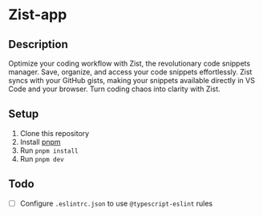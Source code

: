 # Zist-app

## Description

Optimize your coding workflow with Zist, the revolutionary code snippets manager. Save, organize, and access your code snippets effortlessly. Zist syncs with your GitHub gists, making your snippets available directly in VS Code and your browser. Turn coding chaos into clarity with Zist.

## Setup

1. Clone this repository
2. Install [pnpm](https://pnpm.io/)
3. Run `pnpm install`
4. Run `pnpm dev`

## Todo

- [ ] Configure `.eslintrc.json` to use `@typescript-eslint` rules

